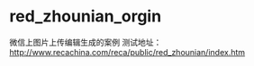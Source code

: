 # red_zhounian_orgin
微信上图片上传编辑生成的案例
测试地址：http://www.recachina.com/reca/public/red_zhounian/index.htm

